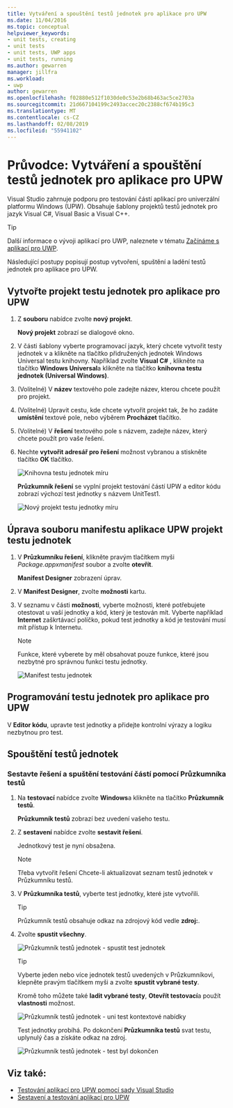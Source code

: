 ```yaml
---
title: Vytváření a spouštění testů jednotek pro aplikace pro UPW
ms.date: 11/04/2016
ms.topic: conceptual
helpviewer_keywords:
- unit tests, creating
- unit tests
- unit tests, UWP apps
- unit tests, running
ms.author: gewarren
manager: jillfra
ms.workload:
- uwp
author: gewarren
ms.openlocfilehash: f02880e512f1030de0c53e2b68b463ac5ce2703a
ms.sourcegitcommit: 21d667104199c2493accec20c2388cf674b195c3
ms.translationtype: MT
ms.contentlocale: cs-CZ
ms.lasthandoff: 02/08/2019
ms.locfileid: "55941102"
---
```

# <a name="walkthrough-create-and-run-unit-tests-for-uwp-apps"></a>Průvodce: Vytváření a spouštění testů jednotek pro aplikace pro UPW

Visual Studio zahrnuje podporu pro testování částí aplikací pro univerzální platformu Windows (UPW). Obsahuje šablony projektů testů jednotek pro jazyk Visual C#, Visual Basic a Visual C++.

> [!TIP]
> Další informace o vývoji aplikací pro UWP, naleznete v tématu [Začínáme s aplikací pro UWP](/windows/uwp/get-started/).

Následující postupy popisují postup vytvoření, spuštění a ladění testů jednotek pro aplikace pro UPW.

## <a name="create-a-unit-test-project-for-a-uwp-app"></a>Vytvořte projekt testu jednotek pro aplikace pro UPW

1.  Z **souboru** nabídce zvolte **nový projekt**.

     **Nový projekt** zobrazí se dialogové okno.

2.  V části šablony vyberte programovací jazyk, který chcete vytvořit testy jednotek v a klikněte na tlačítko přidružených jednotek Windows Universal testu knihovny. Například zvolte **Visual C#** , klikněte na tlačítko **Windows Universal**a klikněte na tlačítko **knihovna testu jednotek (Universal Windows)**.

3.  (Volitelné) V **název** textového pole zadejte název, kterou chcete použít pro projekt.

4.  (Volitelné) Upravit cestu, kde chcete vytvořit projekt tak, že ho zadáte **umístění** textové pole, nebo výběrem **Procházet** tlačítko.

5.  (Volitelné) V **řešení** textového pole s názvem, zadejte název, který chcete použít pro vaše řešení.

6.  Nechte **vytvořit adresář pro řešení** možnost vybranou a stiskněte tlačítko **OK** tlačítko.

     ![Knihovna testu jednotek míru](../test/media/unit_test_win8_1.png)

     **Průzkumník řešení** se vyplní projekt testování částí UPW a editor kódu zobrazí výchozí test jednotky s názvem UnitTest1.

     ![Nový projekt testu jednotky míru](../test/media/unit_test_win8_unittestexplorer_newprojectcreated.png)

## <a name="edit-the-unit-test-projects-uwp-application-manifest-file"></a>Úprava souboru manifestu aplikace UPW projekt testu jednotek

1.  V **Průzkumníku řešení**, klikněte pravým tlačítkem myši *Package.appxmanifest* soubor a zvolte **otevřít**.

     **Manifest Designer** zobrazení úprav.

2.  V **Manifest Designer**, zvolte **možnosti** kartu.

3.  V seznamu v části **možnosti**, vyberte možnosti, které potřebujete otestovat u vaší jednotky a kód, který je testován mít. Vyberte například **Internet** zaškrtávací políčko, pokud test jednotky a kód je testování musí mít přístup k Internetu.

    > [!NOTE]
    > Funkce, které vyberete by měl obsahovat pouze funkce, které jsou nezbytné pro správnou funkci testu jednotky.

     ![Manifest testu jednotek](../test/media/unit_test_win8_.png)

## <a name="code-the-unit-test-for-a-uwp-app"></a>Programování testu jednotek pro aplikace pro UPW

V **Editor kódu**, upravte test jednotky a přidejte kontrolní výrazy a logiku nezbytnou pro test.

## <a name="run-unit-tests"></a>Spouštění testů jednotek

### <a name="to-build-the-solution-and-run-the-unit-test-using-test-explorer"></a>Sestavte řešení a spuštění testování částí pomocí Průzkumníka testů

1.  Na **testovací** nabídce zvolte **Windows**a klikněte na tlačítko **Průzkumník testů**.

     **Průzkumník testů** zobrazí bez uvedení vašeho testu.

2.  Z **sestavení** nabídce zvolte **sestavit řešení**.

     Jednotkový test je nyní obsažena.

    > [!NOTE]
    > Třeba vytvořit řešení Chcete-li aktualizovat seznam testů jednotek v Průzkumníku testů.

3.  V **Průzkumníka testů**, vyberte test jednotky, které jste vytvořili.

    > [!TIP]
    > Průzkumník testů obsahuje odkaz na zdrojový kód vedle **zdroj:**.

4.  Zvolte **spustit všechny**.

     ![Průzkumník testů jednotek &#45; spustit test jednotek](../test/media/unit_test_win8_unittestexplorer_contextmenurun.png)

    > [!TIP]
    > Vyberte jeden nebo více jednotek testů uvedených v Průzkumníkovi, klepněte pravým tlačítkem myši a zvolte **spustit vybrané testy**.
    >
    > Kromě toho můžete také **ladit vybrané testy**, **Otevřít testovací**a použít **vlastnosti** možnost.
    >
    > ![Průzkumník testů jednotek &#45; uni test kontextové nabídky](../test/media/unit_test_win8_unittestexplorer_contextmenu.png)

    Test jednotky probíhá. Po dokončení **Průzkumníka testů** svat testu, uplynulý čas a získáte odkaz na zdroj.

    ![Průzkumník testů jednotek &#45; test byl dokončen](../test/media/unit_test_win8_unittestexplorer_done.png)

## <a name="see-also"></a>Viz také:

- [Testování aplikací pro UPW pomocí sady Visual Studio](../test/unit-test-your-code.md)
- [Sestavení a testování aplikací pro UPW](/azure/devops/pipelines/apps/windows/universal?tabs=vsts)